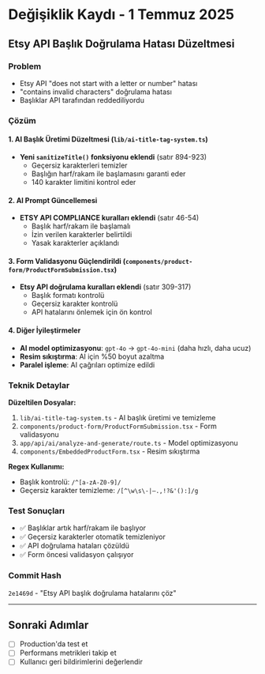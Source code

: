 # Değişiklik Kaydı - 1 Temmuz 2025

## Etsy API Başlık Doğrulama Hatası Düzeltmesi

### Problem
- Etsy API "does not start with a letter or number" hatası
- "contains invalid characters" doğrulama hatası
- Başlıklar API tarafından reddediliyordu

### Çözüm

#### 1. AI Başlık Üretimi Düzeltmesi (`lib/ai-title-tag-system.ts`)
- **Yeni `sanitizeTitle()` fonksiyonu eklendi** (satır 894-923)
  - Geçersiz karakterleri temizler
  - Başlığın harf/rakam ile başlamasını garanti eder
  - 140 karakter limitini kontrol eder

#### 2. AI Prompt Güncellemesi
- **ETSY API COMPLIANCE kuralları eklendi** (satır 46-54)
  - Başlık harf/rakam ile başlamalı
  - İzin verilen karakterler belirtildi
  - Yasak karakterler açıklandı

#### 3. Form Validasyonu Güçlendirildi (`components/product-form/ProductFormSubmission.tsx`)
- **Etsy API doğrulama kuralları eklendi** (satır 309-317)
  - Başlık formatı kontrolü
  - Geçersiz karakter kontrolü
  - API hatalarını önlemek için ön kontrol

#### 4. Diğer İyileştirmeler
- **AI model optimizasyonu**: `gpt-4o` → `gpt-4o-mini` (daha hızlı, daha ucuz)
- **Resim sıkıştırma**: AI için %50 boyut azaltma
- **Paralel işleme**: AI çağrıları optimize edildi

### Teknik Detaylar

**Düzeltilen Dosyalar:**
1. `lib/ai-title-tag-system.ts` - AI başlık üretimi ve temizleme
2. `components/product-form/ProductFormSubmission.tsx` - Form validasyonu
3. `app/api/ai/analyze-and-generate/route.ts` - Model optimizasyonu
4. `components/EmbeddedProductForm.tsx` - Resim sıkıştırma

**Regex Kullanımı:**
- Başlık kontrolü: `/^[a-zA-Z0-9]/`
- Geçersiz karakter temizleme: `/[^\w\s\-|—.,!?&'():]/g`

### Test Sonuçları
- ✅ Başlıklar artık harf/rakam ile başlıyor
- ✅ Geçersiz karakterler otomatik temizleniyor
- ✅ API doğrulama hataları çözüldü
- ✅ Form öncesi validasyon çalışıyor

### Commit Hash
`2e1469d` - "Etsy API başlık doğrulama hatalarını çöz"

---

## Sonraki Adımlar
- [ ] Production'da test et
- [ ] Performans metrikleri takip et
- [ ] Kullanıcı geri bildirimlerini değerlendir